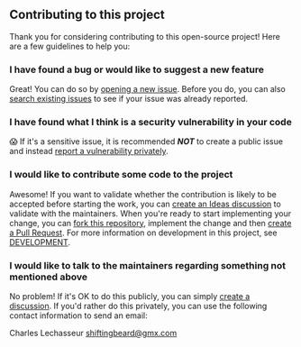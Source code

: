 ## Contributing to this project

Thank you for considering contributing to this open-source project! Here are a few guidelines to help you:

### I have found a bug or would like to suggest a new feature

Great! You can do so by [opening a new issue](https://github.com/clechasseur/wiremock_logical_matchers/issues/new/choose).
Before you do, you can also [search existing issues](https://github.com/clechasseur/wiremock_logical_matchers/issues) to see if your issue was already reported.

### I have found what I think is a security vulnerability in your code

😱 If it's a sensitive issue, it is recommended **_NOT_** to create a public issue and instead [report a vulnerability privately](https://github.com/clechasseur/wiremock_logical_matchers/security/advisories/new).

### I would like to contribute some code to the project

Awesome! If you want to validate whether the contribution is likely to be accepted before starting the work, you can [create an Ideas discussion](https://github.com/clechasseur/wiremock_logical_matchers/discussions/new?category=ideas) to validate with the maintainers.
When you're ready to start implementing your change, you can [fork this repository](https://github.com/clechasseur/wiremock_logical_matchers/fork), implement the change and then [create a Pull Request](https://github.com/clechasseur/wiremock_logical_matchers/compare).
For more information on development in this project, see [DEVELOPMENT](DEVELOPMENT.md).

### I would like to talk to the maintainers regarding something not mentioned above

No problem! If it's OK to do this publicly, you can simply [create a discussion](https://github.com/clechasseur/wiremock_logical_matchers/discussions/new/choose).
If you'd rather do this privately, you can use the following contact information to send an email:

Charles Lechasseur <shiftingbeard@gmx.com>
